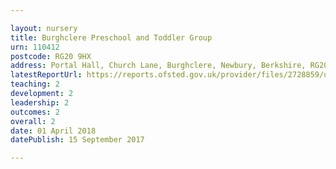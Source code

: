 ```yaml
---

layout: nursery
title: Burghclere Preschool and Toddler Group
urn: 110412
postcode: RG20 9HX
address: Portal Hall, Church Lane, Burghclere, Newbury, Berkshire, RG20 9HX
latestReportUrl: https://reports.ofsted.gov.uk/provider/files/2728859/urn/110412.pdf
teaching: 2
development: 2
leadership: 2
outcomes: 2
overall: 2
date: 01 April 2018 
datePublish: 15 September 2017

---
```

